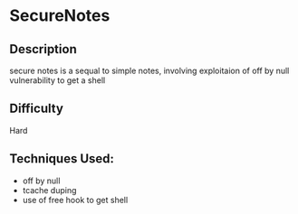 # SecureNotes
## Description
secure notes is a sequal to simple notes, involving exploitaion of off by null vulnerability to get a shell
## Difficulty
Hard
## Techniques Used:
* off by null
* tcache duping
* use of free hook to get shell

